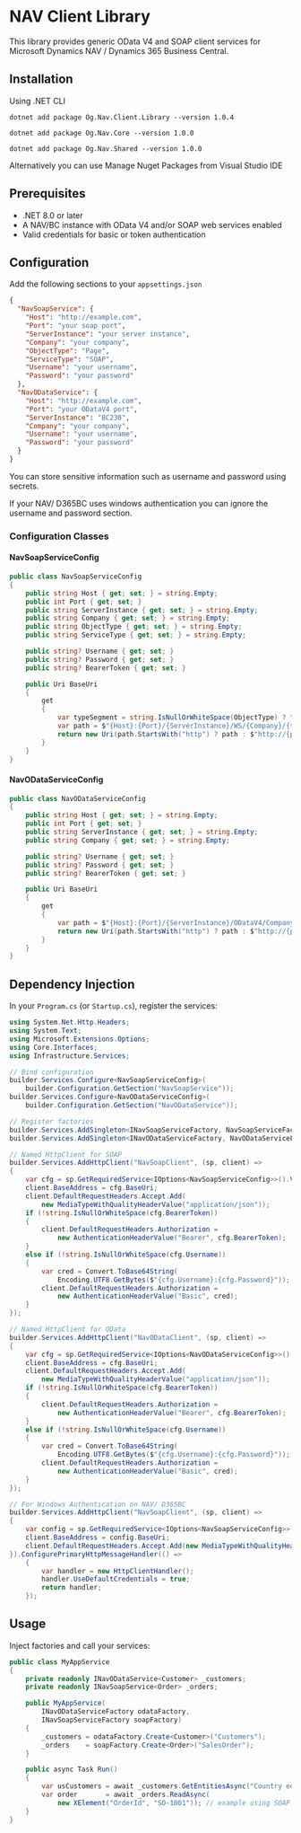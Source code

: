 # NAV Client Library

This library provides generic OData V4 and SOAP client services for Microsoft Dynamics NAV / Dynamics 365 Business Central.

## Installation
Using .NET CLI

`dotnet add package Og.Nav.Client.Library --version 1.0.4`

`dotnet add package Og.Nav.Core --version 1.0.0`

`dotnet add package Og.Nav.Shared --version 1.0.0`

Alternatively you can use Manage Nuget Packages from Visual Studio IDE

## Prerequisites

- .NET 8.0 or later
- A NAV/BC instance with OData V4 and/or SOAP web services enabled
- Valid credentials for basic or token authentication

## Configuration

Add the following sections to your `appsettings.json`

```json
{
  "NavSoapService": {
    "Host": "http://example.com",
    "Port": "your soap port",
    "ServerInstance": "your server instance",
    "Company": "your company",
    "ObjectType": "Page",
    "ServiceType": "SOAP",
    "Username": "your username",
    "Password": "your password"
  },
  "NavODataService": {
    "Host": "http://example.com",
    "Port": "your ODataV4 port",
    "ServerInstance": "BC230",
    "Company": "your company",
    "Username": "your username",
    "Password": "your password"
  }
}
```

You can store sensitive information such as username and password using secrets.

If your NAV/ D365BC uses windows authentication you can ignore the username and password section.

### Configuration Classes

#### NavSoapServiceConfig

```csharp
public class NavSoapServiceConfig
{
    public string Host { get; set; } = string.Empty;
    public int Port { get; set; }
    public string ServerInstance { get; set; } = string.Empty;
    public string Company { get; set; } = string.Empty;
    public string ObjectType { get; set; } = string.Empty;
    public string ServiceType { get; set; } = string.Empty;

    public string? Username { get; set; }
    public string? Password { get; set; }
    public string? BearerToken { get; set; }

    public Uri BaseUri
    {
        get
        {
            var typeSegment = string.IsNullOrWhiteSpace(ObjectType) ? "Page" : ObjectType;
            var path = $"{Host}:{Port}/{ServerInstance}/WS/{Company}/{typeSegment}/";
            return new Uri(path.StartsWith("http") ? path : $"http://{path}");
        }
    }
}
```

#### NavODataServiceConfig

```csharp
public class NavODataServiceConfig
{
    public string Host { get; set; } = string.Empty;
    public int Port { get; set; }
    public string ServerInstance { get; set; } = string.Empty;
    public string Company { get; set; } = string.Empty;

    public string? Username { get; set; }
    public string? Password { get; set; }
    public string? BearerToken { get; set; }

    public Uri BaseUri
    {
        get
        {
            var path = $"{Host}:{Port}/{ServerInstance}/ODataV4/Company('{Company}')/";
            return new Uri(path.StartsWith("http") ? path : $"http://{path}");
        }
    }
}
```

## Dependency Injection

In your `Program.cs` (or `Startup.cs`), register the services:

```csharp
using System.Net.Http.Headers;
using System.Text;
using Microsoft.Extensions.Options;
using Core.Interfaces;
using Infrastructure.Services;

// Bind configuration
builder.Services.Configure<NavSoapServiceConfig>(
    builder.Configuration.GetSection("NavSoapService"));
builder.Services.Configure<NavODataServiceConfig>(
    builder.Configuration.GetSection("NavODataService"));

// Register factories
builder.Services.AddSingleton<INavSoapServiceFactory, NavSoapServiceFactory>(); // For working with SOAP web service
builder.Services.AddSingleton<INavODataServiceFactory, NavODataServiceFactory>(); // For working with ODataV4

// Named HttpClient for SOAP
builder.Services.AddHttpClient("NavSoapClient", (sp, client) =>
{
    var cfg = sp.GetRequiredService<IOptions<NavSoapServiceConfig>>().Value;
    client.BaseAddress = cfg.BaseUri;
    client.DefaultRequestHeaders.Accept.Add(
        new MediaTypeWithQualityHeaderValue("application/json"));
    if (!string.IsNullOrWhiteSpace(cfg.BearerToken))
    {
        client.DefaultRequestHeaders.Authorization =
            new AuthenticationHeaderValue("Bearer", cfg.BearerToken);
    }
    else if (!string.IsNullOrWhiteSpace(cfg.Username))
    {
        var cred = Convert.ToBase64String(
            Encoding.UTF8.GetBytes($"{cfg.Username}:{cfg.Password}"));
        client.DefaultRequestHeaders.Authorization =
            new AuthenticationHeaderValue("Basic", cred);
    }
});

// Named HttpClient for OData
builder.Services.AddHttpClient("NavODataClient", (sp, client) =>
{
    var cfg = sp.GetRequiredService<IOptions<NavODataServiceConfig>>().Value;
    client.BaseAddress = cfg.BaseUri;
    client.DefaultRequestHeaders.Accept.Add(
        new MediaTypeWithQualityHeaderValue("application/json"));
    if (!string.IsNullOrWhiteSpace(cfg.BearerToken))
    {
        client.DefaultRequestHeaders.Authorization =
            new AuthenticationHeaderValue("Bearer", cfg.BearerToken);
    }
    else if (!string.IsNullOrWhiteSpace(cfg.Username))
    {
        var cred = Convert.ToBase64String(
            Encoding.UTF8.GetBytes($"{cfg.Username}:{cfg.Password}"));
        client.DefaultRequestHeaders.Authorization =
            new AuthenticationHeaderValue("Basic", cred);
    }
});

// For Windows Authentication on NAV/ D365BC
builder.Services.AddHttpClient("NavSoapClient", (sp, client) =>
{
    var config = sp.GetRequiredService<IOptions<NavSoapServiceConfig>>().Value;
    client.BaseAddress = config.BaseUri;
    client.DefaultRequestHeaders.Accept.Add(new MediaTypeWithQualityHeaderValue("application/json"));
}).ConfigurePrimaryHttpMessageHandler(() =>
    {
        var handler = new HttpClientHandler();
        handler.UseDefaultCredentials = true;
        return handler;
    });

```

## Usage

Inject factories and call your services:

```csharp
public class MyAppService
{
    private readonly INavODataService<Customer> _customers;
    private readonly INavSoapService<Order> _orders;

    public MyAppService(
        INavODataServiceFactory odataFactory,
        INavSoapServiceFactory soapFactory)
    {
        _customers = odataFactory.Create<Customer>("Customers");
        _orders    = soapFactory.Create<Order>("SalesOrder");
    }

    public async Task Run()
    {
        var usCustomers = await _customers.GetEntitiesAsync("Country eq 'US'"); // example using ODataV4 web services
        var order       = await _orders.ReadAsync(
            new XElement("OrderId", "SO-1001")); // example using SOAP web service
    }
}
```
